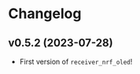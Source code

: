 # Changelog

<!--next-version-placeholder-->

## v0.5.2 (2023-07-28)

- First version of `receiver_nrf_oled`!
